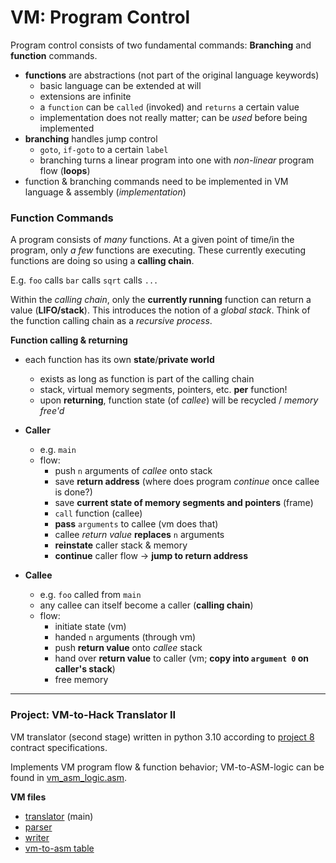 # VM: Program Control
Program control consists of two fundamental commands: **Branching** and **function** commands.

- **functions** are abstractions (not part of the original language keywords)
    - basic language can be extended at will
    - extensions are infinite
    - a `function` can be `called` (invoked) and `returns` a certain value
    - implementation does not really matter; can be *used* before being implemented
- **branching** handles jump control
    - `goto`, `if-goto` to a certain `label`
    - branching turns a linear program into one with *non-linear* program flow (**loops**)
- function & branching commands need to be implemented in VM language & assembly (*implementation*)

### Function Commands
A program consists of *many* functions. At a given point of time/in the program, only *a few* functions are executing. These currently executing functions are doing so using a **calling chain**.

E.g. `foo` calls `bar` calls `sqrt` calls `...`

Within the *calling chain*, only the **currently running** function can return a value (**LIFO/stack**). This introduces the notion of a *global stack*. Think of the function calling chain as a *recursive process*.

**Function calling & returning**
- each function has its own **state**/**private world**
    - exists as long as function is part of the calling chain
    - stack, virtual memory segments, pointers, etc. **per** function!
    - upon **returning**, function state (of *callee*) will be recycled / *memory free'd*

- **Caller**
    - e.g. `main`
    - flow:
        - push `n` arguments of *callee* onto stack
        - save **return address** (where does program *continue* once callee is done?)
        - save **current state of memory segments and pointers** (frame)
        - `call` function (callee)
        - **pass** `arguments` to callee (vm does that)
        - callee *return value* **replaces** `n` arguments
        - **reinstate** caller stack & memory
        - **continue** caller flow -> **jump to return address**

- **Callee**
    - e.g. `foo` called from `main`
    - any callee can itself become a caller (**calling chain**)
    - flow:
        - initiate state (vm)
        - handed `n` arguments (through vm)
        - push **return value** onto *callee* stack
        - hand over **return value** to caller (vm; **copy into `argument 0` on caller's stack**)
        - free memory

---
### Project: VM-to-Hack Translator II
VM translator (second stage) written in python 3.10 according to [project 8](../projects/08/) contract specifications.

Implements VM program flow & function behavior; VM-to-ASM-logic can be found in [vm_asm_logic.asm](../projects/08/vm_asm_logic.asm).

**VM files**
* [translator](../projects/08/vm_translator.py) (main)
* [parser](../projects/08/vm_parser.py)
* [writer](../projects/08/vm_writer.py)
* [vm-to-asm table](../projects/08/asm_map.py)
